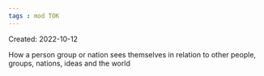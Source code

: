 ```yaml
---
tags : mod TOK
---
```

Created: 2022-10-12 

How a person group or nation sees themselves in relation to other people, groups, nations, ideas and the world